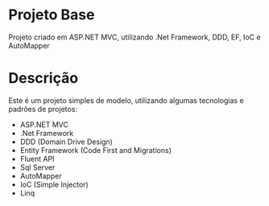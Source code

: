 # Projeto Base

Projeto criado em ASP.NET MVC, utilizando .Net Framework, DDD, EF, IoC e AutoMapper

# Descrição

Este é um projeto simples de modelo, utilizando algumas tecnologias e padrões de projetos:
- ASP.NET MVC
- .Net Framework
- DDD (Domain Drive Design)
- Entity Framework (Code First and Migrations)
- Fluent API
- Sql Server
- AutoMapper
- IoC (Simple Injector)
- Linq
